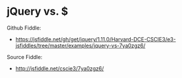 # jQuery vs. $

Github Fiddle:
- https://jsfiddle.net/gh/get/jquery/1.11.0/Harvard-DCE-CSCIE3/e3-jsfiddles/tree/master/examples/jquery-vs-7ya0zgz6/

Source Fiddle:
- http://jsfiddle.net/cscie3/7ya0zgz6/

